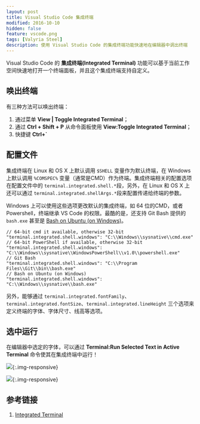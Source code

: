 ```yaml
---
layout: post
title: Visual Studio Code 集成终端
modified: 2016-10-10
hidden: false
feature: vscode.png
tags: [Valyria Steel]
description: 使用 Visual Studio Code 的集成终端功能快速地在编辑器中调出终端
---
```


Visual Studio Code 的 **集成终端(Integrated Terminal)** 功能可以基于当前工作空间快速地打开一个终端面板，并且这个集成终端支持自定义。

## 唤出终端

有三种方法可以唤出终端：

1. 通过菜单 **View \| Toggle Integrated Terminal**；
2. 通过 **Ctrl + Shift + P** 从命令面板使用 **View:Toggle Integrated Terminal**；
3. 快捷键 **Ctrl+`**

## 配置文件

集成终端在 Linux 和 OS X 上默认调用 `$SHELL` 变量作为默认终端，在 Windows 上默认调用 `%COMSPEC%` 变量（通常是CMD）作为终端。集成终端相关的配置选项在配置文件中的 `terminal.integrated.shell.*`段，另外，在 Linux 和 OS X 上还可以通过 `terminal.integrated.shellArgs.*`段来配置传递给终端的参数。

Windows 上可以使用这些选项更改默认的集成终端，如 64 位的CMD，或者Powershell，终端继承 VS Code 的权限。最酷的是，还支持 Git Bash 提供的 `bash.exe` 甚至是 [Bash on Ubuntu (on Windows)](https://msdn.microsoft.com/zh-cn/commandline/wsl/install_guide)。

```
// 64-bit cmd it available, otherwise 32-bit
"terminal.integrated.shell.windows": "C:\\Windows\\sysnative\\cmd.exe"
// 64-bit PowerShell if available, otherwise 32-bit
"terminal.integrated.shell.windows": "C:\\Windows\\sysnative\\WindowsPowerShell\\v1.0\\powershell.exe"
// Git Bash
"terminal.integrated.shell.windows": "C:\\Program Files\\Git\\bin\\bash.exe"
// Bash on Ubuntu (on Windows)
"terminal.integrated.shell.windows": "C:\\Windows\\sysnative\\bash.exe"
```

另外，能够通过 `terminal.integrated.fontFamily`、`terminal.integrated.fontSize`、`terminal.integrated.lineHeight` 三个选项来定义终端的字体、字体尺寸、线高等选项。

## 选中运行

在编辑器中选定的字体，可以通过 **Terminal:Run Selected Text in Active Terminal** 命令使其在集成终端中运行！

![](https://code.visualstudio.com/images/integrated-terminal_terminal_run_selected.png){:.img-responsive}

![](https://code.visualstudio.com/images/integrated-terminal_terminal_run_selected_result.png){:.img-responsive}

## 参考链接

1. [Integrated Terminal](https://code.visualstudio.com/docs/editor/integrated-terminal)
